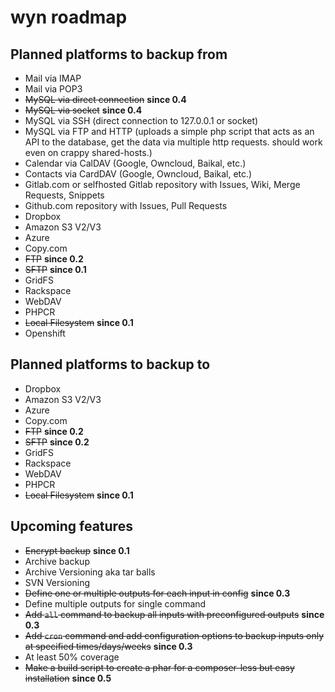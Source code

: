 # wyn roadmap

## Planned platforms to backup from

* Mail via IMAP
* Mail via POP3
* ~~MySQL via direct connection~~ **since 0.4**
* ~~MySQL via socket~~ **since 0.4**
* MySQL via SSH (direct connection to 127.0.0.1 or socket)
* MySQL via FTP and HTTP (uploads a simple php script that acts as an API to the database, get the data via multiple http requests. should work even on crappy shared-hosts.)
* Calendar via CalDAV (Google, Owncloud, Baikal, etc.)
* Contacts via CardDAV (Google, Owncloud, Baikal, etc.)
* Gitlab.com or selfhosted Gitlab repository with Issues, Wiki, Merge Requests, Snippets
* Github.com repository with Issues, Pull Requests
* Dropbox
* Amazon S3 V2/V3
* Azure
* Copy.com
* ~~FTP~~ **since 0.2**
* ~~SFTP~~ **since 0.1**
* GridFS
* Rackspace
* WebDAV
* PHPCR
* ~~Local Filesystem~~ **since 0.1**
* Openshift

## Planned platforms to backup to

* Dropbox
* Amazon S3 V2/V3
* Azure
* Copy.com
* ~~FTP~~ **since 0.2**
* ~~SFTP~~ **since 0.2**
* GridFS
* Rackspace
* WebDAV
* PHPCR
* ~~Local Filesystem~~ **since 0.1**

## Upcoming features

* ~~Encrypt backup~~ **since 0.1**
* Archive backup
* Archive Versioning aka tar balls
* SVN Versioning
* ~~Define one or multiple outputs for each input in config~~ **since 0.3**
* Define multiple outputs for single command
* ~~Add `all` command to backup all inputs with preconfigured outputs~~ **since 0.3**
* ~~Add `cron` command and add configuration options to backup inputs only at specified times/days/weeks~~ **since 0.3**
* At least 50% coverage
* ~~Make a build script to create a phar for a composer-less but easy installation~~ **since 0.5**